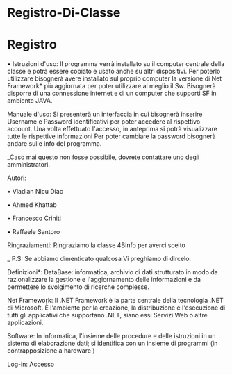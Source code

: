 # Registro-Di-Classe
# Registro



•	Istruzioni d'uso:
Il programma verrà installato su il computer centrale della classe e potrà essere copiato e usato anche su altri dispositivi. Per poterlo utilizzare bisognerà avere installato sul proprio computer la versione di Net Framework* più aggiornata per poter utilizzare al meglio il Sw. Bisognerà disporre di una connessione internet e di un computer che supporti SF in ambiente JAVA.

Manuale d'uso: 
Si presenterà un interfaccia in cui bisognerà inserire Username e Password identificativi per poter accedere al rispettivo account. Una volta effettuato l'accesso, in anteprima si potrà visualizzare tutte le rispettive informazioni Per poter cambiare la password bisognerà andare sulle info del programma. 

_Caso mai questo non fosse possibile, dovrete contattare uno degli amministratori.

Autori:

•	Vladian Nicu Diac

•	Ahmed Khattab

•	Francesco Criniti

•	Raffaele Santoro

Ringraziamenti:
Ringraziamo la classe 4Binfo per averci scelto

_ P.S: Se abbiamo dimenticato qualcosa Vi preghiamo di dircelo.

Definizioni*:
DataBase: informatica, archivio di dati strutturato in modo da razionalizzare la gestione e l'aggiornamento delle informazioni e da permettere lo svolgimento di ricerche complesse. 

Net Framework: Il .NET Framework è la parte centrale della tecnologia .NET di Microsoft. È l'ambiente per la creazione, la distribuzione e l'esecuzione di tutti gli applicativi che supportano .NET, siano essi Servizi Web o altre applicazioni. 

Software: In informatica, l'insieme delle procedure e delle istruzioni in un sistema di elaborazione dati; si identifica con un insieme di programmi (in contrapposizione a hardware ) 

Log-in: Accesso
